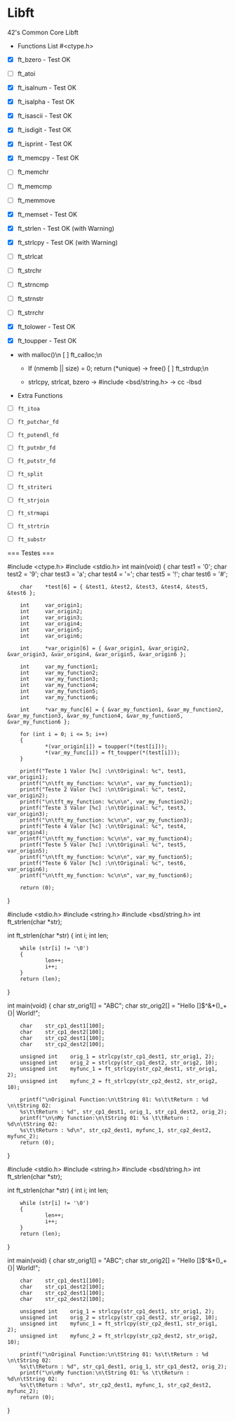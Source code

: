 # Libft
42's Common Core Libft

 - Functions List #<ctype.h>

- [x] ft_bzero - Test OK
- [ ] ft_atoi
- [x] ft_isalnum - Test OK
- [x] ft_isalpha - Test OK
- [x] ft_isascii - Test OK
- [x] ft_isdigit - Test OK
- [x] ft_isprint - Test OK
- [x] ft_memcpy - Test OK
- [ ] ft_memchr
- [ ] ft_memcmp
- [ ] ft_memmove
- [x] ft_memset - Test OK
- [x] ft_strlen - Test OK (with Warning)
- [x] ft_strlcpy - Test OK (with Warning)
- [ ] ft_strlcat
- [ ] ft_strchr
- [ ] ft_strncmp
- [ ] ft_strnstr
- [ ] ft_strrchr
- [x] ft_tolower - Test OK
- [x] ft_toupper - Test OK


 - with malloc()\n
[ ] ft_calloc;\n
	- If (nmemb || size) = 0; return (\*unique) -> free()
[ ] ft_strdup;\n

	- strlcpy, strlcat, bzero -> #include <bsd/string.h> -> cc -lbsd

 - Extra Functions

- [ ] `ft_itoa`
- [ ] `ft_putchar_fd`
- [ ] `ft_putendl_fd`
- [ ] `ft_putnbr_fd`
- [ ] `ft_putstr_fd`
- [ ] `ft_split`
- [ ] `ft_striteri`
- [ ] `ft_strjoin`
- [ ] `ft_strmapi`
- [ ] `ft_strtrin`
- [ ] `ft_substr`


=== Testes ===

#include <ctype.h>
#include <stdio.h>
int     main(void)
{
        char    test1 = '0';
        char    test2 = '9';
        char    test3 = 'a';
        char    test4 = '=';
        char    test5 = '!';
        char    test6 = '#';

        char    *test[6] = { &test1, &test2, &test3, &test4, &test5, &test6 };

        int     var_origin1;
        int     var_origin2;
        int     var_origin3;
        int     var_origin4;
        int     var_origin5;
        int     var_origin6;

        int     *var_origin[6] = { &var_origin1, &var_origin2, &var_origin3, &var_origin4, &var_origin5, &var_origin6 };

        int     var_my_function1;
        int     var_my_function2;
        int     var_my_function3;
        int     var_my_function4;
        int     var_my_function5;
        int     var_my_function6;

        int     *var_my_func[6] = { &var_my_function1, &var_my_function2, &var_my_function3, &var_my_function4, &var_my_function5, &var_my_function6 };

        for (int i = 0; i <= 5; i++)
        {
                *(var_origin[i]) = toupper(*(test[i]));
                *(var_my_func[i]) = ft_toupper(*(test[i]));
        }

        printf("Teste 1 Valor [%c] :\n\tOriginal: %c", test1, var_origin1);
        printf("\n\tft_my_function: %c\n\n", var_my_function1);
        printf("Teste 2 Valor [%c] :\n\tOriginal: %c", test2, var_origin2);
        printf("\n\tft_my_function: %c\n\n", var_my_function2);
        printf("Teste 3 Valor [%c] :\n\tOriginal: %c", test3, var_origin3);
        printf("\n\tft_my_function: %c\n\n", var_my_function3);
        printf("Teste 4 Valor [%c] :\n\tOriginal: %c", test4, var_origin4);
        printf("\n\tft_my_function: %c\n\n", var_my_function4);
        printf("Teste 5 Valor [%c] :\n\tOriginal: %c", test5, var_origin5);
        printf("\n\tft_my_function: %c\n\n", var_my_function5);
        printf("Teste 6 Valor [%c] :\n\tOriginal: %c", test6, var_origin6);
        printf("\n\tft_my_function: %c\n\n", var_my_function6);

        return (0);
}

#include <stdio.h>
#include <string.h>
#include <bsd/string.h>
int     ft_strlen(char *str);

int     ft_strlen(char *str)
{
        int     i;
        int     len;

        while (str[i] != '\0')
        {
                len++;
                i++;
        }
        return (len);
}

int     main(void)
{
        char    str_orig1[] = "ABC";
        char    str_orig2[] = "Hello []$^&*()_+{}| World!";

        char    str_cp1_dest1[100];
        char    str_cp1_dest2[100];
        char    str_cp2_dest1[100];
        char    str_cp2_dest2[100];

        unsigned int    orig_1 = strlcpy(str_cp1_dest1, str_orig1, 2);
        unsigned int    orig_2 = strlcpy(str_cp1_dest2, str_orig2, 10);
        unsigned int    myfunc_1 = ft_strlcpy(str_cp2_dest1, str_orig1, 2);
        unsigned int    myfunc_2 = ft_strlcpy(str_cp2_dest2, str_orig2, 10);

        printf("\nOriginal Function:\n\tString 01: %s\t\tReturn : %d \n\tString 02: 
        %s\t\tReturn : %d", str_cp1_dest1, orig_1, str_cp1_dest2, orig_2);
        printf("\n\nMy function:\n\tString 01: %s \t\tReturn : %d\n\tString 02: 
        %s\t\tReturn : %d\n", str_cp2_dest1, myfunc_1, str_cp2_dest2, myfunc_2);
        return (0);
}

#include <stdio.h>
#include <string.h>
#include <bsd/string.h>
int     ft_strlen(char *str);

int     ft_strlen(char *str)
{
        int     i;
        int     len;

        while (str[i] != '\0')
        {
                len++;
                i++;
        }
        return (len);
}

int     main(void)
{
        char    str_orig1[] = "ABC";
        char    str_orig2[] = "Hello []$^&*()_+{}| World!";

        char    str_cp1_dest1[100];
        char    str_cp1_dest2[100];
        char    str_cp2_dest1[100];
        char    str_cp2_dest2[100];

        unsigned int    orig_1 = strlcpy(str_cp1_dest1, str_orig1, 2);
        unsigned int    orig_2 = strlcpy(str_cp1_dest2, str_orig2, 10);
        unsigned int    myfunc_1 = ft_strlcpy(str_cp2_dest1, str_orig1, 2);
        unsigned int    myfunc_2 = ft_strlcpy(str_cp2_dest2, str_orig2, 10);

        printf("\nOriginal Function:\n\tString 01: %s\t\tReturn : %d \n\tString 02: 
        %s\t\tReturn : %d", str_cp1_dest1, orig_1, str_cp1_dest2, orig_2);
        printf("\n\nMy function:\n\tString 01: %s \t\tReturn : %d\n\tString 02: 
        %s\t\tReturn : %d\n", str_cp2_dest1, myfunc_1, str_cp2_dest2, myfunc_2);
        return (0);
}
